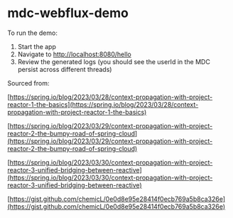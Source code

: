 # mdc-webflux-demo

To run the demo: 

1. Start the app
2. Navigate to [http://localhost:8080/hello](http://localhost:8080/hello)
3. Review the generated logs (you should see the userId in the MDC persist across different threads)

Sourced from: 

[https://spring.io/blog/2023/03/28/context-propagation-with-project-reactor-1-the-basics](https://spring.io/blog/2023/03/28/context-propagation-with-project-reactor-1-the-basics)

[https://spring.io/blog/2023/03/29/context-propagation-with-project-reactor-2-the-bumpy-road-of-spring-cloud](https://spring.io/blog/2023/03/29/context-propagation-with-project-reactor-2-the-bumpy-road-of-spring-cloud)

[https://spring.io/blog/2023/03/30/context-propagation-with-project-reactor-3-unified-bridging-between-reactive](https://spring.io/blog/2023/03/30/context-propagation-with-project-reactor-3-unified-bridging-between-reactive)

[https://gist.github.com/chemicL/0e0d8e95e28414f0ecb769a5b8ca326e](https://gist.github.com/chemicL/0e0d8e95e28414f0ecb769a5b8ca326e)